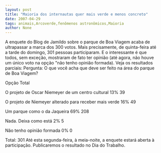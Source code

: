 ```yaml
---
layout: post
title: "Maioria dos internautas quer mais verde e menos concreto"
date: 2007-04-29
tags: animais,Arcoverde,fenômenos astronômicos,Maioria
author: None
---
```

A enquete do Blog de Jamildo sobre o parque de Boa Viagem acaba de ultrapassar a marca dos 300 votos. Mais precisamente, de quinta-feira até a tarde do domingo, 301 pessoas participaram. E o interessante é que todos, sem exceção, mostraram de fato ter opinião (até agora, não houve um único voto na opção \"não tenho opinião formada). Veja os resultados parciais:
Pergunta: O que você acha que deve ser feito na área do parque de Boa Viagem?




Opção
Total 

O projeto de Oscar Niemeyer de um centro cultural 
13% 
39

O projeto de Niemeyer alterado para receber mais verde 
16% 
49

Um parque como o da Jaqueira 
69% 
208

Nada. Deixa como está 
2% 
5

Não tenho opinião formada 
0% 
0

Total: 301
Até esta segunda-feira, à meia-noite, a enquete estará aberta à participação. Publicaremos o resultado no Dia do Trabalho. 
